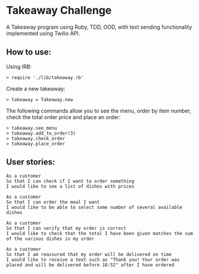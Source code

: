 Takeaway Challenge
==================

A Takeaway program using Ruby, TDD, OOD, with text sending functionality implemented using Twilio API.

How to use:
---------

Using IRB:

```shell
> require './lib/takeaway.rb'
```

Create a new takeaway:

```shell
> takeaway = Takeaway.new
```

The following commands allow you to see the menu, order by item number, check the total order price and place an order:

```shell
> takeaway.see_menu
> takeaway.add_to_order(3)
> takeaway.check_order
> takeaway.place_order
```

User stories:
---------

```
As a customer
So that I can check if I want to order something
I would like to see a list of dishes with prices

As a customer
So that I can order the meal I want
I would like to be able to select some number of several available dishes

As a customer
So that I can verify that my order is correct
I would like to check that the total I have been given matches the sum of the various dishes in my order

As a customer
So that I am reassured that my order will be delivered on time
I would like to receive a text such as "Thank you! Your order was placed and will be delivered before 18:52" after I have ordered
```
